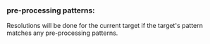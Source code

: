 ### pre-processing patterns:

Resolutions will be done for the current target if the target's pattern matches any pre-processing patterns.